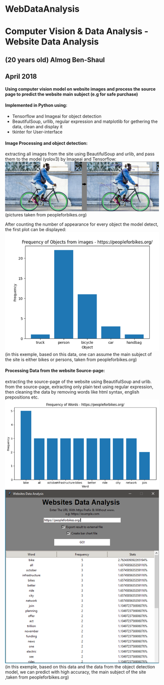 # WebDataAnalysis
# Computer Vision & Data Analysis - Website Data Analysis
## (20 years old) Almog Ben-Shaul
## April 2018

#### Using computer vision model on website images and process the source page to predict the website main subject (e.g for safe purchase)
#### Implemented in Python using:
- Tensorflow and Imageai for object detection
- BeautifulSoup, urllib, regular expression and matplotlib for gethering the data, clean and display it
- tkinter for User-interface

#### Image Processing and object detection:
extracting all images from the site using BeautifulSoup and urlib, and pass them to the model (yolov3) by Imageai and Tensorflow:
![alt text](imgs/comb.jpg)
(pictures taken from peopleforbikes.org)  

After counting the number of appearance for every object the model detect, the first plot can be displayed:
![alt text](imgs/objects.PNG)  
(in this exemple, based on this data, one can assume the main subject of the site is either bikes or persons, taken from peopleforbikes.org)  

#### Processing Data from the website Source-page:
extracting the source-page of the website using BeautifulSoup and urlib.  
from the source-page, extracting only plain text using regular expression, then cleaning the data by removing words like html syntax, english prepositions etc.
![alt text](imgs/words.PNG)![alt text](imgs/list.PNG)  
(in this exemple, based on this data and the data from the object detection model, we can predict with high accuracy, the main subject of the site ,taken from peopleforbikes.org)  
